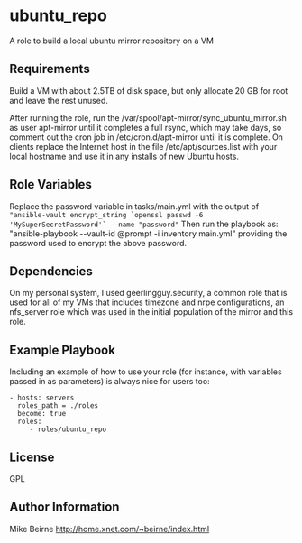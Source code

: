 ubuntu_repo
=========

A role to build a local ubuntu mirror repository on a VM

Requirements
------------

Build a VM with about 2.5TB of disk space, but only allocate 20 GB for root and leave the rest unused.

After running the role, run the /var/spool/apt-mirror/sync_ubuntu_mirror.sh as user apt-mirror until it completes a full rsync, which may take days, so comment out the cron job in /etc/cron.d/apt-mirror until it is complete. On clients replace the Internet host in the file /etc/apt/sources.list with your local hostname and use it in any installs of new Ubuntu hosts.

Role Variables
--------------

Replace the password variable in tasks/main.yml with the output of ``"ansible-vault encrypt_string `openssl passwd -6 'MySuperSecretPassword'` --name "password"``
Then run the playbook as: "ansible-playbook --vault-id @prompt -i inventory main.yml" providing the password used to encrypt the above password.

Dependencies
------------

On my personal system, I used geerlingguy.security, a common role that is used for all of my VMs that includes timezone and nrpe configurations, an nfs_server role which was used in the initial population of the mirror and this role.

Example Playbook
----------------

Including an example of how to use your role (for instance, with variables passed in as parameters) is always nice for users too:

    - hosts: servers
      roles_path = ./roles
      become: true
      roles:
         - roles/ubuntu_repo

License
-------

GPL

Author Information
------------------

Mike Beirne http://home.xnet.com/~beirne/index.html
